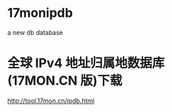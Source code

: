 17monipdb
=========

a new db database


全球 IPv4 地址归属地数据库(17MON.CN 版)下载
========
http://tool.17mon.cn/ipdb.html


